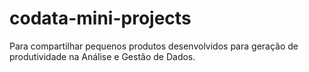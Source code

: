 # codata-mini-projects
Para compartilhar pequenos produtos desenvolvidos para geração de produtividade na Análise e Gestão de Dados.
